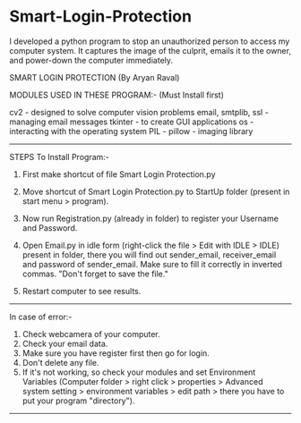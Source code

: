 # Smart-Login-Protection
I developed a python program to stop an unauthorized person to access my computer system. It captures the image of the culprit, emails it to the owner, and power-down the computer immediately.

SMART LOGIN PROTECTION (By Aryan Raval)

MODULES USED IN THESE PROGRAM:- (Must Install first)

cv2			              - designed to solve computer vision problems
email, smtplib, ssl	      - managing email messages
tkinter			          - to create GUI applications
os			              - interacting with the operating system
PIL - pillow		      - imaging library

------------------------------------------------------------------------------------------
STEPS To Install Program:-

1) First make shortcut of file Smart Login Protection.py

2) Move shortcut of Smart Login Protection.py to StartUp folder (present in start menu > program).

3) Now run Registration.py (already in folder) to register your Username and Password.

4) Open Email.py in idle form (right-click the file > Edit with IDLE > IDLE) present in folder, 
   there you will find out sender_email, receiver_email and password of sender_email. 
   Make sure to fill it correctly in inverted commas. "Don't forget to save the file."

5) Restart computer to see results.

------------------------------------------------------------------------------------------
In case of error:-

1) Check webcamera of your computer.
2) Check your email data.
3) Make sure you have register first then go for login.
4) Don't delete any file.
5) If it's not working, so check your modules and set Environment Variables (Computer folder > right click > properties >
   Advanced system setting > environment variables > edit path > there you have to put your program "directory").

-------------------------------------------------------------------------------------------
